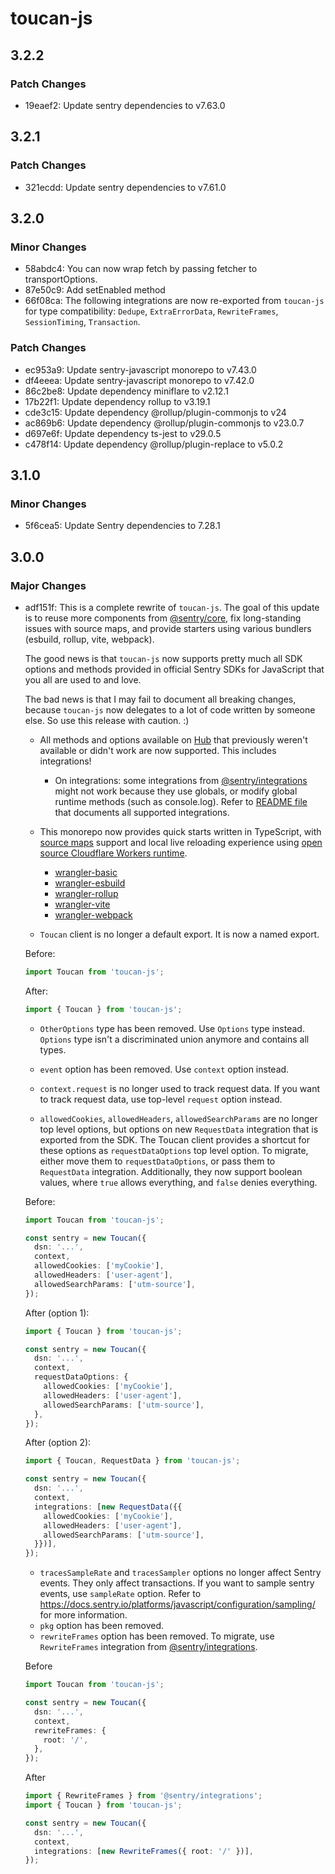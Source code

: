 # toucan-js

## 3.2.2

### Patch Changes

- 19eaef2: Update sentry dependencies to v7.63.0

## 3.2.1

### Patch Changes

- 321ecdd: Update sentry dependencies to v7.61.0

## 3.2.0

### Minor Changes

- 58abdc4: You can now wrap fetch by passing fetcher to transportOptions.
- 87e50c9: Add setEnabled method
- 66f08ca: The following integrations are now re-exported from `toucan-js` for type compatibility: `Dedupe`, `ExtraErrorData`, `RewriteFrames`, `SessionTiming`, `Transaction`.

### Patch Changes

- ec953a9: Update sentry-javascript monorepo to v7.43.0
- df4eeea: Update sentry-javascript monorepo to v7.42.0
- 86c2be8: Update dependency miniflare to v2.12.1
- 17b22f1: Update dependency rollup to v3.19.1
- cde3c15: Update dependency @rollup/plugin-commonjs to v24
- ac869b6: Update dependency @rollup/plugin-commonjs to v23.0.7
- d697e6f: Update dependency ts-jest to v29.0.5
- c478f14: Update dependency @rollup/plugin-replace to v5.0.2

## 3.1.0

### Minor Changes

- 5f6cea5: Update Sentry dependencies to 7.28.1

## 3.0.0

### Major Changes

- adf151f: This is a complete rewrite of `toucan-js`. The goal of this update is to reuse more components from [@sentry/core](https://github.com/getsentry/sentry-javascript/tree/master/packages/core), fix long-standing issues with source maps, and provide starters using various bundlers (esbuild, rollup, vite, webpack).

  The good news is that `toucan-js` now supports pretty much all SDK options and methods provided in official Sentry SDKs for JavaScript that you all are used to and love.

  The bad news is that I may fail to document all breaking changes, because `toucan-js` now delegates to a lot of code written by someone else. So use this release with caution. :)

  - All methods and options available on [Hub](https://github.com/getsentry/sentry-javascript/blob/master/packages/core/src/hub.ts) that previously weren't available or didn't work are now supported. This includes integrations!
    - On integrations: some integrations from [@sentry/integrations](https://github.com/getsentry/sentry-javascript/tree/master/packages/integrations) might not work because they use globals, or modify global runtime methods (such as console.log). Refer to [README file](https://github.com/robertcepa/toucan-js) that documents all supported integrations.
  - This monorepo now provides quick starts written in TypeScript, with [source maps](https://docs.sentry.io/platforms/javascript/sourcemaps/) support and local live reloading experience using [open source Cloudflare Workers runtime](https://github.com/cloudflare/workerd).

    - [wrangler-basic](examples/wrangler-basic/)
    - [wrangler-esbuild](examples/wrangler-esbuild/)
    - [wrangler-rollup](examples/wrangler-rollup/)
    - [wrangler-vite](examples/wrangler-vite/)
    - [wrangler-webpack](examples/wrangler-webpack/)

  - `Toucan` client is no longer a default export. It is now a named export.

  Before:

  ```typescript
  import Toucan from 'toucan-js';
  ```

  After:

  ```typescript
  import { Toucan } from 'toucan-js';
  ```

  - `OtherOptions` type has been removed. Use `Options` type instead. `Options` type isn't a discriminated union anymore and contains all types.

  - `event` option has been removed. Use `context` option instead.
  - `context.request` is no longer used to track request data. If you want to track request data, use top-level `request` option instead.
  - `allowedCookies`, `allowedHeaders`, `allowedSearchParams` are no longer top level options, but options on new `RequestData` integration that is exported from the SDK. The Toucan client provides a shortcut for these options as `requestDataOptions` top level option. To migrate, either move them to `requestDataOptions`, or pass them to `RequestData` integration. Additionally, they now support boolean values, where `true` allows everything, and `false` denies everything.

  Before:

  ```typescript
  import Toucan from 'toucan-js';

  const sentry = new Toucan({
    dsn: '...',
    context,
    allowedCookies: ['myCookie'],
    allowedHeaders: ['user-agent'],
    allowedSearchParams: ['utm-source'],
  });
  ```

  After (option 1):

  ```typescript
  import { Toucan } from 'toucan-js';

  const sentry = new Toucan({
    dsn: '...',
    context,
    requestDataOptions: {
      allowedCookies: ['myCookie'],
      allowedHeaders: ['user-agent'],
      allowedSearchParams: ['utm-source'],
    },
  });
  ```

  After (option 2):

  ```typescript
  import { Toucan, RequestData } from 'toucan-js';

  const sentry = new Toucan({
    dsn: '...',
    context,
    integrations: [new RequestData({{
      allowedCookies: ['myCookie'],
      allowedHeaders: ['user-agent'],
      allowedSearchParams: ['utm-source'],
    }})],
  });
  ```

  - `tracesSampleRate` and `tracesSampler` options no longer affect Sentry events. They only affect transactions. If you want to sample sentry events, use `sampleRate` option. Refer to https://docs.sentry.io/platforms/javascript/configuration/sampling/ for more information.
  - `pkg` option has been removed.
  - `rewriteFrames` option has been removed. To migrate, use `RewriteFrames` integration from [@sentry/integrations](https://github.com/getsentry/sentry-javascript/tree/master/packages/integrations).

  Before

  ```typescript
  import Toucan from 'toucan-js';

  const sentry = new Toucan({
    dsn: '...',
    context,
    rewriteFrames: {
      root: '/',
    },
  });
  ```

  After

  ```typescript
  import { RewriteFrames } from '@sentry/integrations';
  import { Toucan } from 'toucan-js';

  const sentry = new Toucan({
    dsn: '...',
    context,
    integrations: [new RewriteFrames({ root: '/' })],
  });
  ```
